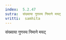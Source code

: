 ```yaml
---
index:  5.2.47
sutra:  संख्याया गुणस्य निमाने मयट्
vritti:  samhita 
---
```


संख्याया गुणस्य निमाने मयट्

